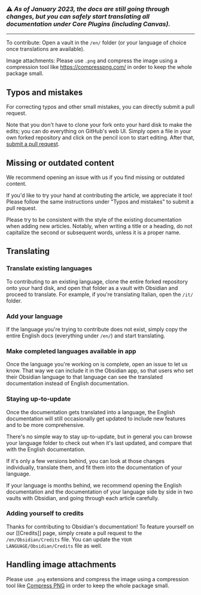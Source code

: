 ### ⚠ _As of January 2023, the docs are still going through changes, but you can safely start translating all documentation under Core Plugins (including Canvas)._

---

To contribute: Open a vault in the `/en/` folder (or your language of choice once translations are available).

Image attachments: Please use `.png` and compress the image using a compression tool like https://compresspng.com/ in order to keep the whole package small.

## Typos and mistakes

For correcting typos and other small mistakes, you can directly submit a pull request.

Note that you don't have to clone your fork onto your hard disk to make the edits; you can do everything on GitHub's web UI. Simply open a file in your own forked repository and click on the pencil icon to start editing. After that, [submit a pull request](https://guides.github.com/activities/forking/).

## Missing or outdated content

We recommend opening an issue with us if you find missing or outdated content.

If you'd like to try your hand at contributing the article, we appreciate it too! Please follow the same instructions under "Typos and mistakes" to submit a pull request.

Please try to be consistent with the style of the existing documentation when adding new articles. Notably, when writing a title or a heading, do not capitalize the second or subsequent words, unless it is a proper name.

## Translating

### Translate existing languages

To contributing to an existing language, clone the entire forked repository onto your hard disk, and open that folder as a vault with Obsidian and proceed to translate. For example, if you're translating Italian, open the `/it/` folder.

### Add your language

If the language you're trying to contribute does not exist, simply copy the entire English docs (everything under `/en/`) and start translating.

### Make completed languages available in app

Once the language you're working on is complete, open an issue to let us know. That way we can include it in the Obsidian app, so that users who set their Obsidian language to that language can see the translated documentation instead of English documentation.

### Staying up-to-update

Once the documentation gets translated into a language, the English documentation will still occasionally get updated to include new features and to be more comprehensive.

There's no simple way to stay up-to-update, but in general you can browse your language folder to check out when it's last updated, and compare that with the English documentation.

If it's only a few versions behind, you can look at those changes individually, translate them, and fit them into the documentation of your language.

If your language is months behind, we recommend opening the English documentation and the documentation of your language side by side in two vaults with Obsidian, and going through each article carefully.

### Adding yourself to credits

Thanks for contributing to Obsidian's documentation! To feature yourself on our [[Credits]] page, simply create a pull request to the `/en/Obsidian/Credits` file. You can update the `YOUR LANGUAGE/Obsidian/Credits` file as well.

## Handling image attachments

Please use `.png` extensions and compress the image using a compression tool like [Compress PNG](https://compresspng.com/) in order to keep the whole package small.
